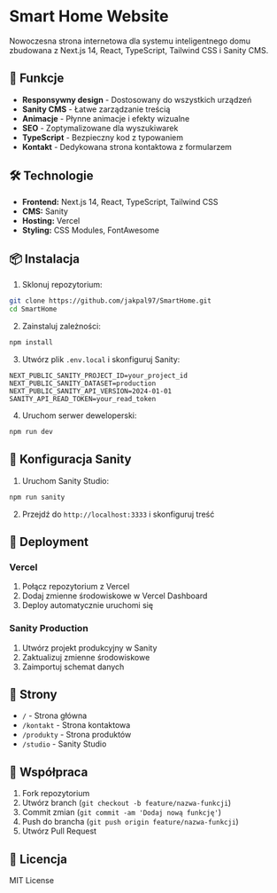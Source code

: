 # Smart Home Website

Nowoczesna strona internetowa dla systemu inteligentnego domu zbudowana z Next.js 14, React, TypeScript, Tailwind CSS i Sanity CMS.

## 🚀 Funkcje

- **Responsywny design** - Dostosowany do wszystkich urządzeń
- **Sanity CMS** - Łatwe zarządzanie treścią
- **Animacje** - Płynne animacje i efekty wizualne
- **SEO** - Zoptymalizowane dla wyszukiwarek
- **TypeScript** - Bezpieczny kod z typowaniem
- **Kontakt** - Dedykowana strona kontaktowa z formularzem

## 🛠️ Technologie

- **Frontend:** Next.js 14, React, TypeScript, Tailwind CSS
- **CMS:** Sanity
- **Hosting:** Vercel
- **Styling:** CSS Modules, FontAwesome

## 📦 Instalacja

1. Sklonuj repozytorium:

```bash
git clone https://github.com/jakpal97/SmartHome.git
cd SmartHome
```

2. Zainstaluj zależności:

```bash
npm install
```

3. Utwórz plik `.env.local` i skonfiguruj Sanity:

```env
NEXT_PUBLIC_SANITY_PROJECT_ID=your_project_id
NEXT_PUBLIC_SANITY_DATASET=production
NEXT_PUBLIC_SANITY_API_VERSION=2024-01-01
SANITY_API_READ_TOKEN=your_read_token
```

4. Uruchom serwer deweloperski:

```bash
npm run dev
```

## 🔧 Konfiguracja Sanity

1. Uruchom Sanity Studio:

```bash
npm run sanity
```

2. Przejdź do `http://localhost:3333` i skonfiguruj treść

## 🚀 Deployment

### Vercel

1. Połącz repozytorium z Vercel
2. Dodaj zmienne środowiskowe w Vercel Dashboard
3. Deploy automatycznie uruchomi się

### Sanity Production

1. Utwórz projekt produkcyjny w Sanity
2. Zaktualizuj zmienne środowiskowe
3. Zaimportuj schemat danych

## 📱 Strony

- `/` - Strona główna
- `/kontakt` - Strona kontaktowa
- `/produkty` - Strona produktów
- `/studio` - Sanity Studio

## 🤝 Współpraca

1. Fork repozytorium
2. Utwórz branch (`git checkout -b feature/nazwa-funkcji`)
3. Commit zmian (`git commit -am 'Dodaj nową funkcję'`)
4. Push do brancha (`git push origin feature/nazwa-funkcji`)
5. Utwórz Pull Request

## 📄 Licencja

MIT License
